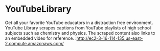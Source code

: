 # YouTubeLibrary

Get all your favorite YouTube educators in a distraction free environment. YouTube Library scrapes captions from YouTube playlists of high school subjects such as chemistry and physics. The scraped content also links to an embedded video for reference. :http://ec2-3-16-114-135.us-east-2.compute.amazonaws.com/
